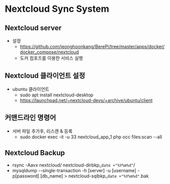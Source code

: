 # Nextcloud Sync System

## Nextcloud server
- 설정
  - https://github.com/jeonghoonkang/BerePi/tree/master/apps/docker/docker_compose/nextcloud
  - 도커 컴포즈를 이용한 서비스 실행 

## Nextcloud 클라이언트 설정
- ubuntu 클라이언트 
  - sudo apt install nextcloud-desktop
  - https://launchpad.net/~nextcloud-devs/+archive/ubuntu/client


## 커맨드라인 명령어
- 서버 파일 추가후, 리스캔 & 등록
  - sudo docker exec -it -u 33 nextcloud_app_1 php occ files:scan --all 

## Nextcloud Backup 
- rsync -Aavx nextcloud/ nextcloud-dirbkp_`date +"%Y%m%d"`/
- mysqldump --single-transaction -h [server] -u [username] -p[password] [db_name] > nextcloud-sqlbkp_`date +"%Y%m%d"`.bak

